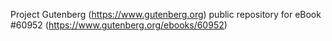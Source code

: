 Project Gutenberg (https://www.gutenberg.org) public repository for
eBook #60952 (https://www.gutenberg.org/ebooks/60952)
